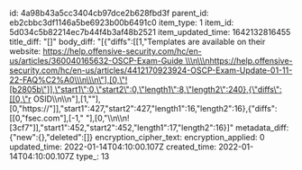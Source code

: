 id: 4a98b43a5cc3404cb97dce2b628fbd3f
parent_id: eb2cbbc3df1146a5be6923b00b6491c0
item_type: 1
item_id: 5d034c5b82214ec7b44f4b3af48b2521
item_updated_time: 1642132816455
title_diff: "[]"
body_diff: "[{\"diffs\":[[1,\"Templates are available on their website: https://help.offensive-security.com/hc/en-us/articles/360040165632-OSCP-Exam-Guide \\\n\\\nhttps://help.offensive-security.com/hc/en-us/articles/4412170923924-OSCP-Exam-Update-01-11-22-FAQ%C2%A0\\\n\\\n\"],[0,\"![b2805b\"]],\"start1\":0,\"start2\":0,\"length1\":8,\"length2\":240},{\"diffs\":[[0,\"r OSID\\\n\\\n\"],[1,\"\"],[0,\"https://\"]],\"start1\":427,\"start2\":427,\"length1\":16,\"length2\":16},{\"diffs\":[[0,\"fsec.com\"],[-1,\" \"],[0,\"\\\n\\\n![3cf7\"]],\"start1\":452,\"start2\":452,\"length1\":17,\"length2\":16}]"
metadata_diff: {"new":{},"deleted":[]}
encryption_cipher_text: 
encryption_applied: 0
updated_time: 2022-01-14T04:10:00.107Z
created_time: 2022-01-14T04:10:00.107Z
type_: 13